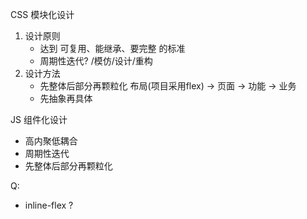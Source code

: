 CSS 模块化设计
1. 设计原则
    - 达到 可复用、能继承、要完整 的标准
    - 周期性迭代? /模仿/设计/重构
1. 设计方法
    - 先整体后部分再颗粒化 
        布局(项目采用flex) -> 页面 -> 功能 -> 业务
    - 先抽象再具体

JS 组件化设计
- 高内聚低耦合
- 周期性迭代
- 先整体后部分再颗粒化
    
Q:

- inline-flex ?
